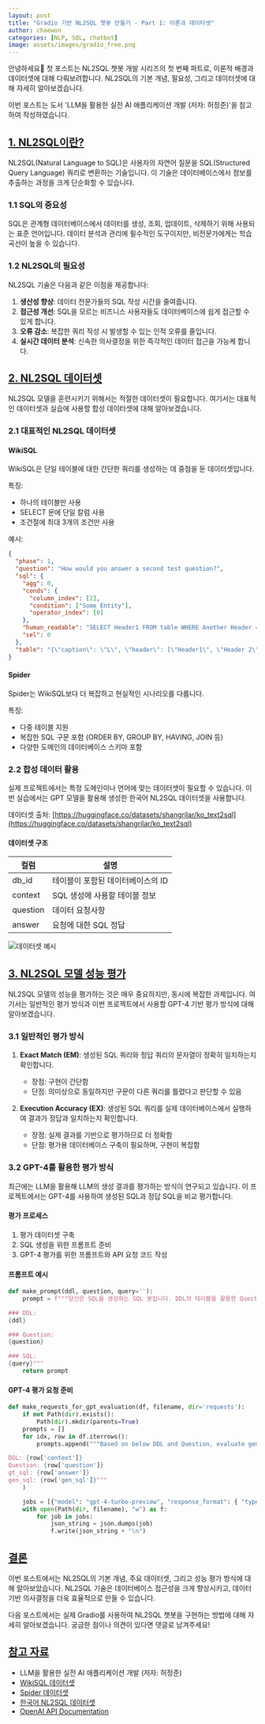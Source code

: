 ```yaml
---
layout: post
title: "Gradio 기반 NL2SQL 챗봇 만들기 - Part 1: 이론과 데이터셋"
author: chaewon
categories: [NLP, SQL, chatbot]
image: assets/images/gradio_free.png
---
```


안녕하세요🤗 첫 포스트는 NL2SQL 챗봇 개발 시리즈의 첫 번째 파트로, 이론적 배경과 데이터셋에 대해 다뤄보려합니다. NL2SQL의 기본 개념, 필요성, 그리고 데이터셋에 대해 자세히 알아보겠습니다.

이번 포스트는 도서 'LLM을 활용한 실전 AI 애플리케이션 개발 (저자: 허정준)'을 참고하여 작성하였습니다.

## <a href="#nl2sql">1. NL2SQL이란?</a>

NL2SQL(Natural Language to SQL)은 사용자의 자연어 질문을 SQL(Structured Query Language) 쿼리로 변환하는 기술입니다. 이 기술은 데이터베이스에서 정보를 추출하는 과정을 크게 단순화할 수 있습니다.

### 1.1 SQL의 중요성

SQL은 관계형 데이터베이스에서 데이터를 생성, 조회, 업데이트, 삭제하기 위해 사용되는 표준 언어입니다. 데이터 분석과 관리에 필수적인 도구이지만, 비전문가에게는 학습 곡선이 높을 수 있습니다.

### 1.2 NL2SQL의 필요성

NL2SQL 기술은 다음과 같은 이점을 제공합니다:

1. **생산성 향상**: 데이터 전문가들의 SQL 작성 시간을 줄여줍니다.
2. **접근성 개선**: SQL을 모르는 비즈니스 사용자들도 데이터베이스에 쉽게 접근할 수 있게 합니다.
3. **오류 감소**: 복잡한 쿼리 작성 시 발생할 수 있는 인적 오류를 줄입니다.
4. **실시간 데이터 분석**: 신속한 의사결정을 위한 즉각적인 데이터 접근을 가능케 합니다.

## <a href="#dataset">2. NL2SQL 데이터셋</a>

NL2SQL 모델을 훈련시키기 위해서는 적절한 데이터셋이 필요합니다. 여기서는 대표적인 데이터셋과 실습에 사용할 합성 데이터셋에 대해 알아보겠습니다.

### 2.1 대표적인 NL2SQL 데이터셋

#### WikiSQL

WikiSQL은 단일 테이블에 대한 간단한 쿼리를 생성하는 데 중점을 둔 데이터셋입니다.

특징:

- 하나의 테이블만 사용
- SELECT 문에 단일 칼럼 사용
- 조건절에 최대 3개의 조건만 사용

예시:

```json
{
  "phase": 1,
  "question": "How would you answer a second test question?",
  "sql": {
    "agg": 0,
    "conds": {
      "column_index": [2],
      "condition": ["Some Entity"],
      "operator_index": [0]
    },
    "human_readable": "SELECT Header1 FROM table WHERE Another Header = Some Entity",
    "sel": 0
  },
  "table": "{\"caption\": \"L\", \"header\": [\"Header1\", \"Header 2\", \"Another Header\"], \"id\": \"1-10015132-9\", \"name\": \"table_10015132_11\", \"page_i...}"
}
```

#### Spider

Spider는 WikiSQL보다 더 복잡하고 현실적인 시나리오를 다룹니다.

특징:

- 다중 테이블 지원
- 복잡한 SQL 구문 포함 (ORDER BY, GROUP BY, HAVING, JOIN 등)
- 다양한 도메인의 데이터베이스 스키마 포함

### 2.2 합성 데이터 활용

실제 프로젝트에서는 특정 도메인이나 언어에 맞는 데이터셋이 필요할 수 있습니다. 이번 실습에서는 GPT 모델을 활용해 생성한 한국어 NL2SQL 데이터셋을 사용합니다.

데이터셋 출처: [https://huggingface.co/datasets/shangrilar/ko_text2sql](https://huggingface.co/datasets/shangrilar/ko_text2sql)

#### 데이터셋 구조

| 컬럼     | 설명                              |
| -------- | --------------------------------- |
| db_id    | 테이블이 포함된 데이터베이스의 ID |
| context  | SQL 생성에 사용할 테이블 정보     |
| question | 데이터 요청사항                   |
| answer   | 요청에 대한 SQL 정답              |

![데이터셋 예시](https://velog.velcdn.com/images/chhaewxn/post/b3e0d065-6971-48d4-bfb0-bc17f43c8c47/image.png)

## <a href="#evaluation">3. NL2SQL 모델 성능 평가</a>

NL2SQL 모델의 성능을 평가하는 것은 매우 중요하지만, 동시에 복잡한 과제입니다. 여기서는 일반적인 평가 방식과 이번 프로젝트에서 사용할 GPT-4 기반 평가 방식에 대해 알아보겠습니다.

### 3.1 일반적인 평가 방식

1. **Exact Match (EM)**: 생성된 SQL 쿼리와 정답 쿼리의 문자열이 정확히 일치하는지 확인합니다.

   - 장점: 구현이 간단함
   - 단점: 의미상으로 동일하지만 구문이 다른 쿼리를 틀렸다고 판단할 수 있음

2. **Execution Accuracy (EX)**: 생성된 SQL 쿼리를 실제 데이터베이스에서 실행하여 결과가 정답과 일치하는지 확인합니다.
   - 장점: 실제 결과를 기반으로 평가하므로 더 정확함
   - 단점: 평가용 데이터베이스 구축이 필요하며, 구현이 복잡함

### 3.2 GPT-4를 활용한 평가 방식

최근에는 LLM을 활용해 LLM의 생성 결과를 평가하는 방식이 연구되고 있습니다. 이 프로젝트에서는 GPT-4를 사용하여 생성된 SQL과 정답 SQL을 비교 평가합니다.

#### 평가 프로세스

1. 평가 데이터셋 구축
2. SQL 생성을 위한 프롬프트 준비
3. GPT-4 평가를 위한 프롬프트와 API 요청 코드 작성

#### 프롬프트 예시

```python
def make_prompt(ddl, question, query=''):
    prompt = f"""당신은 SQL을 생성하는 SQL 봇입니다. DDL의 테이블을 활용한 Question을 해결할 수 있는 SQL 쿼리를 생성하세요.

### DDL:
{ddl}

### Question:
{question}

### SQL:
{query}"""
    return prompt
```

#### GPT-4 평가 요청 준비

```python
def make_requests_for_gpt_evaluation(df, filename, dir='requests'):
    if not Path(dir).exists():
        Path(dir).mkdir(parents=True)
    prompts = []
    for idx, row in df.iterrows():
        prompts.append("""Based on below DDL and Question, evaluate gen_sql can resolve Question. If gen_sql and gt_sql do equal job, return "yes" else return "no". Output JSON Format: {"resolve_yn": ""}""" + f"""

DDL: {row['context']}
Question: {row['question']}
gt_sql: {row['answer']}
gen_sql: {row['gen_sql']}"""
    )

    jobs = [{"model": "gpt-4-turbo-preview", "response_format": { "type": "json_object" }, "messages": [{"role": "system", "content": prompt}]} for prompt in prompts]
    with open(Path(dir, filename), "w") as f:
        for job in jobs:
            json_string = json.dumps(job)
            f.write(json_string + "\n")
```

## <a href="#result">결론</a>

이번 포스트에서는 NL2SQL의 기본 개념, 주요 데이터셋, 그리고 성능 평가 방식에 대해 알아보았습니다. NL2SQL 기술은 데이터베이스 접근성을 크게 향상시키고, 데이터 기반 의사결정을 더욱 효율적으로 만들 수 있습니다.

다음 포스트에서는 실제 Gradio를 사용하여 NL2SQL 챗봇을 구현하는 방법에 대해 자세히 알아보겠습니다. 궁금한 점이나 의견이 있다면 댓글로 남겨주세요!

## <a href="#references">참고 자료</a>

- LLM을 활용한 실전 AI 애플리케이션 개발 (저자: 허정준)
- [WikiSQL 데이터셋](https://huggingface.co/datasets/Salesforce/wikisql)
- [Spider 데이터셋](https://yale-lily.github.io/spider)
- [한국어 NL2SQL 데이터셋](https://huggingface.co/datasets/shangrilar/ko_text2sql)
- [OpenAI API Documentation](https://platform.openai.com/docs/api-reference)
